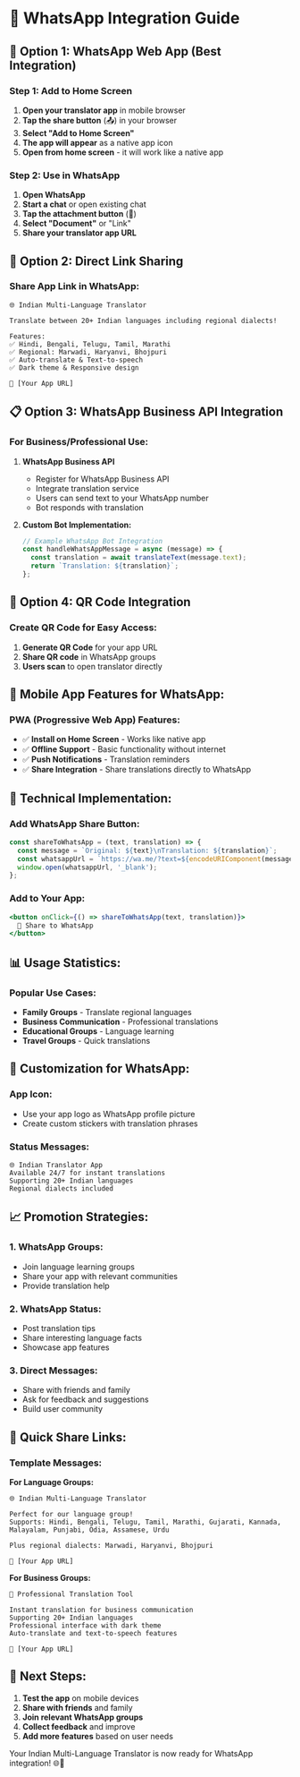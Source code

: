 # 📱 WhatsApp Integration Guide

## 🚀 **Option 1: WhatsApp Web App (Best Integration)**

### **Step 1: Add to Home Screen**
1. **Open your translator app** in mobile browser
2. **Tap the share button** (📤) in your browser
3. **Select "Add to Home Screen"**
4. **The app will appear** as a native app icon
5. **Open from home screen** - it will work like a native app

### **Step 2: Use in WhatsApp**
1. **Open WhatsApp**
2. **Start a chat** or open existing chat
3. **Tap the attachment button** (📎)
4. **Select "Document"** or "Link"
5. **Share your translator app URL**

## 🔗 **Option 2: Direct Link Sharing**

### **Share App Link in WhatsApp:**
```
🌐 Indian Multi-Language Translator

Translate between 20+ Indian languages including regional dialects!

Features:
✅ Hindi, Bengali, Telugu, Tamil, Marathi
✅ Regional: Marwadi, Haryanvi, Bhojpuri
✅ Auto-translate & Text-to-speech
✅ Dark theme & Responsive design

🔗 [Your App URL]
```

## 📋 **Option 3: WhatsApp Business API Integration**

### **For Business/Professional Use:**

1. **WhatsApp Business API**
   - Register for WhatsApp Business API
   - Integrate translation service
   - Users can send text to your WhatsApp number
   - Bot responds with translation

2. **Custom Bot Implementation:**
   ```javascript
   // Example WhatsApp Bot Integration
   const handleWhatsAppMessage = async (message) => {
     const translation = await translateText(message.text);
     return `Translation: ${translation}`;
   };
   ```

## 🎯 **Option 4: QR Code Integration**

### **Create QR Code for Easy Access:**

1. **Generate QR Code** for your app URL
2. **Share QR code** in WhatsApp groups
3. **Users scan** to open translator directly

## 📱 **Mobile App Features for WhatsApp:**

### **PWA (Progressive Web App) Features:**
- ✅ **Install on Home Screen** - Works like native app
- ✅ **Offline Support** - Basic functionality without internet
- ✅ **Push Notifications** - Translation reminders
- ✅ **Share Integration** - Share translations directly to WhatsApp

## 🔧 **Technical Implementation:**

### **Add WhatsApp Share Button:**
```javascript
const shareToWhatsApp = (text, translation) => {
  const message = `Original: ${text}\nTranslation: ${translation}`;
  const whatsappUrl = `https://wa.me/?text=${encodeURIComponent(message)}`;
  window.open(whatsappUrl, '_blank');
};
```

### **Add to Your App:**
```jsx
<button onClick={() => shareToWhatsApp(text, translation)}>
  📱 Share to WhatsApp
</button>
```

## 📊 **Usage Statistics:**

### **Popular Use Cases:**
- **Family Groups** - Translate regional languages
- **Business Communication** - Professional translations
- **Educational Groups** - Language learning
- **Travel Groups** - Quick translations

## 🎨 **Customization for WhatsApp:**

### **App Icon:**
- Use your app logo as WhatsApp profile picture
- Create custom stickers with translation phrases

### **Status Messages:**
```
🌐 Indian Translator App
Available 24/7 for instant translations
Supporting 20+ Indian languages
Regional dialects included
```

## 📈 **Promotion Strategies:**

### **1. WhatsApp Groups:**
- Join language learning groups
- Share your app with relevant communities
- Provide translation help

### **2. WhatsApp Status:**
- Post translation tips
- Share interesting language facts
- Showcase app features

### **3. Direct Messages:**
- Share with friends and family
- Ask for feedback and suggestions
- Build user community

## 🔗 **Quick Share Links:**

### **Template Messages:**

**For Language Groups:**
```
🌐 Indian Multi-Language Translator

Perfect for our language group! 
Supports: Hindi, Bengali, Telugu, Tamil, Marathi, Gujarati, Kannada, Malayalam, Punjabi, Odia, Assamese, Urdu

Plus regional dialects: Marwadi, Haryanvi, Bhojpuri

🔗 [Your App URL]
```

**For Business Groups:**
```
💼 Professional Translation Tool

Instant translation for business communication
Supporting 20+ Indian languages
Professional interface with dark theme
Auto-translate and text-to-speech features

🔗 [Your App URL]
```

## 🚀 **Next Steps:**

1. **Test the app** on mobile devices
2. **Share with friends** and family
3. **Join relevant WhatsApp groups**
4. **Collect feedback** and improve
5. **Add more features** based on user needs

Your Indian Multi-Language Translator is now ready for WhatsApp integration! 🌐📱 